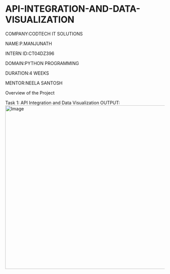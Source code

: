 # API-INTEGRATION-AND-DATA-VISUALIZATION
COMPANY:CODTECH IT SOLUTIONS

NAME:P.MANJUNATH

INTERN ID:CT04DZ396

DOMAIN:PYTHON PROGRAMMING

DURATION:4 WEEKS

MENTOR:NEELA SANTOSH

Overview of the Project

Task 1: API Integration and Data Visualization
OUTPUT:
<img width="1262" height="515" alt="Image" src="https://github.com/user-attachments/assets/a4fb2d51-ff2c-4d8f-8a74-68c111cad7af" />



